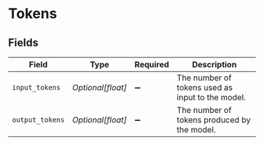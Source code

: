 # Tokens


## Fields

| Field                                            | Type                                             | Required                                         | Description                                      |
| ------------------------------------------------ | ------------------------------------------------ | ------------------------------------------------ | ------------------------------------------------ |
| `input_tokens`                                   | *Optional[float]*                                | :heavy_minus_sign:                               | The number of tokens used as input to the model. |
| `output_tokens`                                  | *Optional[float]*                                | :heavy_minus_sign:                               | The number of tokens produced by the model.      |